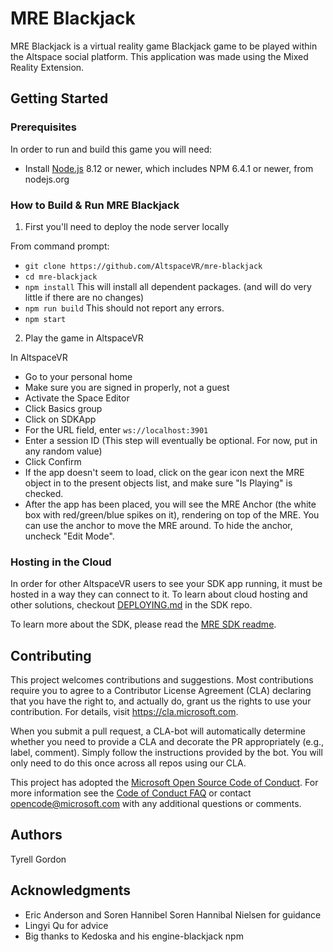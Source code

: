 # MRE Blackjack
MRE Blackjack is a virtual reality game Blackjack game to be played within the Altspace social platform. This application was made using the Mixed Reality Extension. 


## Getting Started


### Prerequisites

In order to run and build this game you will need:

- Install [Node.js](https://nodejs.org/download/release/v8.12.0/) 8.12 or newer, which includes NPM 6.4.1 or newer, from nodejs.org

### How to Build & Run MRE Blackjack

1. First you'll need to deploy the node server locally

From command prompt:
* `git clone https://github.com/AltspaceVR/mre-blackjack`
* `cd mre-blackjack`
* `npm install` This will install all dependent packages. (and will do very
little if there are no changes)
* `npm run build` This should not report any errors.
* `npm start` 

2. Play the game in AltspaceVR

In AltspaceVR
* Go to your personal home
* Make sure you are signed in properly, not a guest
* Activate the Space Editor
* Click Basics group
* Click on SDKApp
* For the URL field, enter `ws://localhost:3901`
* Enter a session ID (This step will eventually be optional. For now, put in
any random value)
* Click Confirm
* If the app doesn't seem to load, click on the gear icon next the MRE object
in to the present objects list, and make sure "Is Playing" is checked.
* After the app has been placed, you will see the MRE Anchor (the white box
with red/green/blue spikes on it), rendering on top of the MRE. You can use the
anchor to move the MRE around. To hide the anchor, uncheck "Edit Mode".

### Hosting in the Cloud
In order for other AltspaceVR users to see your SDK app running, it must be hosted in a way they can connect to it. To learn about cloud hosting and other solutions, checkout [DEPLOYING.md](https://github.com/Microsoft/mixed-reality-extension-sdk/blob/master/DEPLOYING.md) in the SDK repo.

To learn more about the SDK, please read the [MRE SDK readme](
https://github.com/Microsoft/mixed-reality-extension-sdk/blob/master/README.md).



## Contributing

This project welcomes contributions and suggestions.  Most contributions require you to agree to a
Contributor License Agreement (CLA) declaring that you have the right to, and actually do, grant us
the rights to use your contribution. For details, visit https://cla.microsoft.com.

When you submit a pull request, a CLA-bot will automatically determine whether you need to provide
a CLA and decorate the PR appropriately (e.g., label, comment). Simply follow the instructions
provided by the bot. You will only need to do this once across all repos using our CLA.

This project has adopted the [Microsoft Open Source Code of Conduct](https://opensource.microsoft.com/codeofconduct/).
For more information see the [Code of Conduct FAQ](https://opensource.microsoft.com/codeofconduct/faq/) or
contact [opencode@microsoft.com](mailto:opencode@microsoft.com) with any additional questions or comments.




## Authors

Tyrell Gordon


## Acknowledgments

* Eric Anderson and Soren Hannibel Soren Hannibal Nielsen for guidance
* Lingyi Qu for advice
* Big thanks to Kedoska and his engine-blackjack npm
